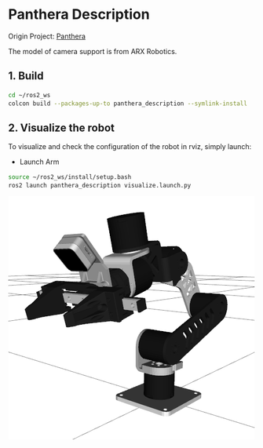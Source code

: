 # Panthera Description

Origin Project: [Panthera](https://github.com/Ragtime-LAB/Ragtime_Panthera)

The model of camera support is from ARX Robotics.

## 1. Build
```bash
cd ~/ros2_ws
colcon build --packages-up-to panthera_description --symlink-install
```

## 2. Visualize the robot

To visualize and check the configuration of the robot in rviz, simply launch:

* Launch Arm
```bash
source ~/ros2_ws/install/setup.bash
ros2 launch panthera_description visualize.launch.py
```
![panthera](../../.images/panthera.png)